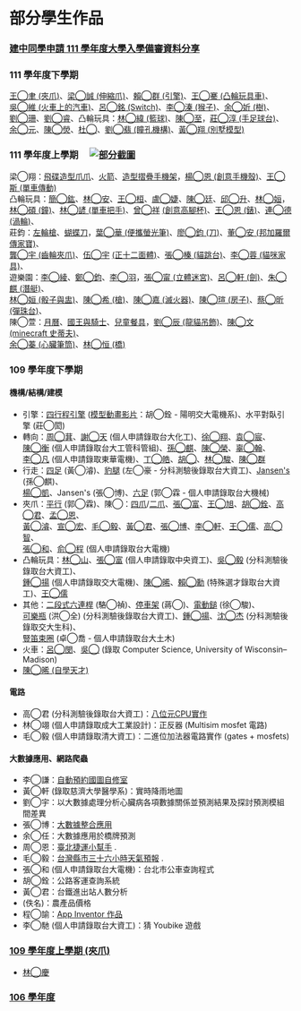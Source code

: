# 部分學生作品

### [建中同學申請 111 學年度大學入學備審資料分享](http://nandemoi.github.io/cvs/stucvs)

### 111 學年度下學期

[王◯聿 (夾爪)](https://cad.onshape.com/documents/5f107ad379317f556f2c5a00/w/437032d0e7907c86708dc617/e/c4a0337478a98a28a2e8153c)、[梁◯誠 (伸縮爪)](https://cad.onshape.com/documents/49b374adf9790b40d93af8cb/w/ff0a75924623c0b2e8de9a2d/e/eb97542081e61a3a11aa4a90)、[賴◯群 (引擎)](https://cad.onshape.com/documents/2ae6659bb1d158c65d3de067/w/699c299fcab2072a3455fee0/e/f057f5710b26f3ac046843ce)、[王◯騫 (凸輪玩具車)](https://cad.onshape.com/documents/f87cca560e200da5faa237aa/w/8eef7857c49f53343e9f92df/e/670b1cb96e84a82820458463?renderMode=0&uiState=6474ba4031fb76658d24cd06)、  
[吳◯維 (火車上的汽車)](https://cad.onshape.com/documents/c0652b2bab5a61091b6c5f79/w/dcecc85f99ffe00d7d0d58ba/e/dd2212214b85a9f97bbc9721)、[呂◯銘 (Switch)](https://cad.onshape.com/documents/6a01266bb0b7c0344ca9fd40/w/2d44879c1d23954ca1e42a9d/e/64862005b546d81877c6c918?renderMode=0&uiState=64621fa10560f6122cf82f18)、[李◯溱 (猴子)](https://cad.onshape.com/documents/ac956a88b0c1cb5f6558140a/w/135b93c500c96ebbfa4e7c66/e/b553fb03afb3e16b38807927)、[余◯妡 (樹)](https://cad.onshape.com/documents/af30ae22b7b194c671bd1c7b/w/cbfe6e2953ea2b520c3ace06/e/8a67966870f67cef5c089617)、  
[劉◯珊](https://cad.onshape.com/documents/99eeee9aa2d30548309fbea1/w/113fc2d459fc0ceaa4c31921/e/32560d3c0b9f2061d1fec14b)、[劉◯睿](https://cad.onshape.com/documents/e208943772d4bc4825261e99/w/3b8b3e67c70a58a7c50bc4cc/e/13259834af5b371e3f8df58a)、凸輪玩具：[林◯緯 (籃球)](https://cad.onshape.com/documents/5c13b886170875625446581b/w/47bd1cf3d047f4258da5ebf4/e/fee32979ed31322d0ad91235)、[陳◯至](https://cad.onshape.com/documents/8b90c2239ea4c63cb4934686/w/0d12500cf79c201a3dd958c1/e/2fe18dd417163088f8868cec)，[莊◯淳 (手足球台)](https://cad.onshape.com/documents/b3d4a36d2342b80d68a83853/w/956e8f98b432e8870ba1bc5a/e/43dab36a91a9f4d7bf429365)、  
[余◯元](https://docs.google.com/document/d/1c7FpBMdIEICPfRskT-84mZ_etaLYXtabvtfU3ntaqEU/edit)、[陳◯熒](https://cad.onshape.com/documents/4a67e49f9ea9474e2b397dec/w/02e5dba5d5eaf5269850ae84/e/26276019496b7ce5a916475d)、[杜◯](https://cad.onshape.com/documents/d5b1927f89f26537775f533a/w/f3596168400db33f401876fb/e/a06e5c23ee101637871721cb)、[劉◯翡 (瞳孔機構)](https://cad.onshape.com/documents/f831ab62e3d9f440fbdc5c15/w/a24d06278d0b005b2784f89f/e/c06f1e6a5833c6fc61e99e3a)、[黃◯翔 (別墅模型)](https://cad.onshape.com/documents/8c2ae4b4915bd8a68958e321/w/8f6656cc8fc61ddd7e4d5768/e/1adab92d5d7a1dd6707c6a1e)

### 111 學年度上學期　 [![部分截圖](https://i.imgur.com/tavtXIIm.png)](https://nandemoi.github.io/zl111/111-1sc.pdf)

梁◯翔：[飛碟造型爪爪](https://cad.onshape.com/documents/f266a0219461a80b1b9b1d6f/w/4b734c20aae65befd8c06aae/e/cde3914ff11a2360abdd3532)、[火箭](https://cad.onshape.com/documents/156a35d3f5486c62c22c3106/w/b84cdf303a4b536d0468106f/e/728ff1a4abe3af11f91d329d?renderMode=0&uiState=63ab92fbbc31097010d1d8f0)、[造型摺疊手機架](https://cad.onshape.com/documents/1ee381aefd4cc957d328f1e5/w/239c9007fdb65adb6f2cefd2/e/1602c68b7c0cdb328f078cd7)，[楊◯恩 (創意手機殼)](https://cad.onshape.com/documents/5d7fe9ddf5c80e5e71698c50/w/4abb6929a3dc1b21262854d9/e/15d130eac7a67545c2767683)、[王◯斯 (單車傳動)](https://cad.onshape.com/documents/3dbe49b2e23365f83f6f4a5d/w/00fc8b2b99bff26bd4e5b2f1/e/25ea34ba9cc918ef36ce30e2)  
凸輪玩具：[簡◯鈜](https://cad.onshape.com/documents/87ee8b395c6941aab047363b/w/87435d5d402a08650b0c826b/e/c3da38784e3d5cf2ef7e5fa3?renderMode=0&uiState=63aee9a2bc31097010d87912)、[林◯安](https://cad.onshape.com/documents/69a5c6487741f8945630090b/w/5e1e70ccffe6a501ccc520ce/e/dfd06a63f088632f21aa4a5c?renderMode=0&uiState=6392b007a178d12c31dba9da)、[王◯桓](https://cad.onshape.com/documents/5636c91ad2387ae1a58052ed/w/8176c8686d65f59fb68fa7f6/e/9e3f3f595c88b0763cfaf3cc)、[盧◯婕](https://cad.onshape.com/documents/fda963c6f4b565ab2516f023/w/d282d96e28e33824efd35de0/e/3cc77e299bdb4d026bfb7f59?renderMode=0&uiState=639be9c31599064902533e8e)、[陳◯廷](https://cad.onshape.com/documents/aaf52cc18385817f74363598/w/8c5296a1444923062f73c088/e/828da3623560d55697294fb3)、[邱◯升](https://cad.onshape.com/documents/c11de0c3f03aee77ed7ae92b/w/dfe34fbfe2658bca9eb6e523/e/dac690985e012919e1f893ce)、[林◯姮](https://cad.onshape.com/documents/bb08f2942564ac538e03e90e/w/b85eb7ed65eeb11505cab287/e/20efef7ff45e5c38c2eb18ca)，  
[林◯碩 (鐘)](https://cad.onshape.com/documents/2fc55bad563902415760e291/w/36c1b382420fddf0b6e9e85a/e/f4381ddc9f47c87921600158)、[林◯諺 (單車把手)](https://cad.onshape.com/documents/dab14e32aa218c0cf6d116d6/w/56668e83030ad22103323b1c/e/70fa4f1b60ebe0154bb03f2e)、[曾◯祥](https://docs.google.com/document/d/1MRUedmSXX6o-qb0Cn5dkzW9b9anh00WMFKAZEWWJ8Fk/edit?usp=sharing) [(創意高腳杯)](https://cad.onshape.com/documents/53086e13eb36703bc6d5e1c2/w/7b80aa42785cf400b7c78e01/e/9c3c6e65d9222110d29828fb?renderMode=0&uiState=6392abaf8653a36d06d9aa5b)、[王◯恩 (錶)](https://cad.onshape.com/documents/e8333305d405a99e5dd7dbeb/w/c29d2022019c530582c9f105/e/c718414a9a3815f01967021c)、[連◯德 (渦輪)](https://cad.onshape.com/documents/6290d93865279351475ae319/w/31e1a2b9de4fb3aa02c76afc/e/941e74cb69e466e908b64845)、  
莊鈞：[左輪槍](https://cad.onshape.com/documents/9d70d61380cb642748b395fd/w/80cdac138e3cef5cacd7fc7e/e/bae59c40b31f725ff76e98e6)、[蝴蝶刀](https://cad.onshape.com/documents/a3126c00ceaaddf72ffea7c9/w/bff8f77d1618dcacc11727e2/e/3d3278ced5771d9c84e2d484)，[葉◯華 (便攜螢光筆)](https://cad.onshape.com/documents/8223fdd9098a6ee52a239f2b/w/8806675625da8c92ba71f81a/e/c5f891078d5010fda636d35c)、[廖◯鈞 (刀)](https://cad.onshape.com/documents/408a014ace73a1e044ca0559/w/e504eafeca2b0d9c565096a0/e/bb4cc1fbe08ae33a019aaa39)、[董◯安 (邦加羅爾傳家寶)](https://cad.onshape.com/documents/4173010e6b012189a77901b9/w/3e063b48a4dbd980a69383aa/e/fb6bfa0459ae55092486a2d9)、  
[龔◯宇 (齒輪夾爪)](https://cad.onshape.com/documents/25c092c0ac6171bf4500cc5d/w/84a1b0366b138aa0df7de3a4/e/60f900901b7d05cd3aebf87d)、[伍◯宇](https://cad.onshape.com/documents/01c493da3431089e53d07bc3/w/180b688ec4a28f5ec01e343a/e/8a4226da0c76f9ba970181ba?renderMode=0&uiState=63733f5e2cd11d64bcc2a783) [(正十二面體)](http://nandemoi.github.io/zl111/30512dodecahedron.pdf)、[張◯榛 (貓跳台)](https://cad.onshape.com/documents/a68e2de2e6ad03f59643614a/w/2eb2f83096d09218128a4603/e/402b1714541b27cdbc1341d7)、[李◯蓉 (貓咪家具)](https://cad.onshape.com/documents/b35f4e41f981bfdcf61c7e77/w/7607535a54f1eec0a214361f/e/6c83649d20433bb9baa612a3)、  
遊樂園：[李◯綾](https://cad.onshape.com/documents/d666f6f84a5e74db063b21ad/w/1f53003769423b6bccf00b36/e/f99fa2d8f1dab6745f6ad39b)、[鄭◯鈞](https://cad.onshape.com/documents/c8fba9a45b37dac482d1e5e3/w/be68d5868d925dc7286b94ec/e/0677a3222a83709100d75b20)、[李◯羽](https://cad.onshape.com/documents/195d38937f07f366b005b0ef/w/e62399b6c2f0a4fe1154e6ae/e/c60bfcbe538a861f28ec17b4)，[張◯甯 (立體迷宮)](https://cad.onshape.com/documents/f80ad9f896a73d64731f675b/w/788e2258c2973f26094fbf59/e/7f554a698436894c90cde85c)、[呂◯軒 (劍)](https://cad.onshape.com/documents/8f77f210777b31f76f112ede/w/acea1791553b1ccdf5338ce8/e/268389fd20679e45757ba3dd?renderMode=0&uiState=63913323a178d12c31d901ba)、[朱◯麒 (潛艇)](https://cad.onshape.com/documents/da36ebe72e5e3c733add0872/w/f3c959b09fa29d806c07b314/e/9a16a0bcf03fa3e62ea16490?renderMode=0&uiState=637c81804de5a40de241e7f2)、  
[林◯姮 (骰子與盅)](https://cad.onshape.com/documents/c2d5c4e3d19caa5c26a5981c/w/05d0fedc17223e46eca8e921/e/7f2f28d6f4583a0bbeb9bb22)、[陳◯希 (槍)](https://cad.onshape.com/documents/fc7a12b6811dae0b0d97a7ba/w/8cc4b109c19bb47bf520eabd/e/067dc31f93b10246e7194cb9)、[陳◯嘉 (滅火器)](https://cad.onshape.com/documents/47c25c978513e19807f2f622/w/3244580a149ddf453fbc06f6/e/dec0e48778e62565ed565da9?renderMode=0&uiState=639132f5a178d12c31d9014f)、[陳◯瑄 (房子)](https://cad.onshape.com/documents/334cd4535ced30962c32ac7d/w/1cc111f2332ddfab3e71881a/e/0157187646887380be90d4dc)、[蔡◯昕 (彈珠台)](https://cad.onshape.com/documents/13b12a2144bf5e2c33ae4dc3/w/b31ce345daca3b693b19181d/e/a304fbd1fbdf548ea72d0286)、  
陳◯萱：[月曆](https://cad.onshape.com/documents/224fffa4adbe11aa33a870e8/w/3212016ab11acc821c1ddac7/e/37719128bb8d0a1e64d69467)、[國王與騎士](https://cad.onshape.com/documents/92b66f0eee32c6efcbfb7b97/w/0623703e2c49b05a4920ff31/e/50c34faeaa263cbb3129cab4)、[兒童餐具](https://cad.onshape.com/documents/2a5911dc0b4a43a34cb01666/w/18ec562adbdcad3290d483d7/e/5c80b78305da5338323995e4)，[劉◯辰 (龍貓吊飾)](https://cad.onshape.com/documents/93e2cca466a94025c134cfba/w/d43673ea0e3eee941b9ff9f3/e/ac589ba07d01062ad36a7114)、[陳◯文 (minecraft 史蒂夫)](https://cad.onshape.com/documents/871f51216bdc28aa7afba1c9/w/dfa967b51195a87ea78e36d6/e/54fecd90cdfaf58cbf5b0cae)、  
[余◯蓁 (心臟筆筒)](https://cad.onshape.com/documents/1b9fe394688d3611d20e2344/w/70254d859d315b80183dea3a/e/a9c096d2ff88be18d73551e4)、[林◯恒 (橋)](https://cad.onshape.com/documents/bfd221d84df8fb799c28107f/w/02e5e4e7da39c26ae8d48af4/e/e5a1f7722dd8d02001dbe788)  


### 109 學年度下學期

#### 機構/結構/建模

* 引擎：[四行程引擎](https://cad.onshape.com/documents/44ebe46647f90685caafe134/w/f61c9e5eea4c79e728781a76/e/f21ffabfbd412c2db9755742) ([模型動畫影片](https://www.youtube.com/watch?v=kVwXyu0ThCo)：胡◯銓 - 陽明交大電機系)、水平對臥引擎 (莊◯閎)  
* 轉向：[周◯萁](https://cad.onshape.com/documents/0ec5ffd7e724841f89ea06f5/w/f134cec41bd898d2c206880f/e/68469f3ceaf063e2e76cb2ac)、[謝◯天](https://cad.onshape.com/documents/fa80cf5011801b9cdd1a48e6/w/c20558b37081c23cb38fa64c/e/97ddd52bcd7d6b968d2ea043) (個人申請錄取台大化工)、[徐◯翔](https://cad.onshape.com/documents/865afe18cd4671348b206fd6/w/b8e155e2044e5310f30c1ba6/e/0351d904f75da9cc92fb7a87)、[袁◯宸](https://cad.onshape.com/documents/8f939de9d14cc37201f8a059/w/42f29c10e2ed0e905b7be3fb/e/58f1c111989f4f3094eec609)、  
  [陳◯衡](https://cad.onshape.com/documents/5f3bf7c9b07e25d089bb28fd/w/980c4910e3fb69d54a960fe1/e/b21a6659a597751cd9f95dd5) (個人申請錄取台大工管科管組)、[孫◯麒](https://cad.onshape.com/documents/eb07d03c35efae6491fc7ff7/w/3a0af3c686b924ced4bcf2a1/e/a9f55c9433398aed6fb4b11d)、[陳◯榮](https://cad.onshape.com/documents/afcce1042875722483a6290f/w/eb7cf2b58086e1ec12bedeeb/e/41e6e03f046659d8ab10edac)、[辜◯翰](https://cad.onshape.com/documents/3088f457ce1c75217d441dfd/w/cf2d38c236edecf3cc041570/e/90e4fcf8648a3c8c65a451c7)、  
  [李◯凡](https://cad.onshape.com/documents/d9ef0b65053eae71ab7b36be/w/e2676d431fd4eae30cfed152/e/5314fb83a04191f09de62782) (個人申請錄取東華電機)、[丁◯皓](https://cad.onshape.com/documents/a9eb90bb99a7a058dcd3fb74/w/29c76680e52ac3fe99b7abc0/e/a10288c59aef0bb9a160af65)、[胡◯](https://cad.onshape.com/documents/9e46820e74982b915efbe144/w/f81a736547943f38faddcf34/e/93560988c2663dc7de24b9b1)、[林◯駿](https://cad.onshape.com/documents/6a2905bd3f41881e2f69177a/w/9db9a4e9caca44eebc3792fc/e/d0950ed6158f3855a1749a20)、[陳◯群](https://cad.onshape.com/documents/e3c7e99ae7bcb10388b6f32a/w/a2ec463f39bf6cd940a4af75/e/74515073292e04a4f5dc9cd3)
* 行走：[四足](https://cad.onshape.com/documents/138962d8b78b91d275a7a564/w/90fd20075ac4d0b37ff2e546/e/39df9d78426c02c99a38ed72) (黃◯濬)、[豹腿](https://cad.onshape.com/documents/157ada6cb0fac527b48379e7/w/93056b5d31a26f38b7334349/e/1a14d43779c929a8198b23c3) (左◯豪 - 分科測驗後錄取台大資工)、[Jansen's](https://cad.onshape.com/documents/2e2017a84b0c5df42c45980a/w/b25f1a48c8d942dfe9fcd8a7/e/f311083ef0e0d9cbbc44426c) (孫◯麒)、  
  [楊◯凱](https://cad.onshape.com/documents/be864259a54ef120d09a2a9b/w/f766a467f3345e471ea10f12/e/22768a58aa9076cfaf9bd5cc)、Jansen's (張◯博)、[六足](https://cad.onshape.com/documents/b0693d70c3a08092192a2747/w/5bd14779aa965d53e434c773/e/c08bc6156ad2b9119b60b08d) (郭◯霖 - 個人申請錄取台大機械)
* 夾爪：[平行](https://cad.onshape.com/documents/f0fca682133bc1801746c179/w/b167cf4f2d0e25c4e7b18a6b/e/53dbaccf53a570035ad3b17e) (郭◯霖)、陳◯：[四爪](https://cad.onshape.com/documents/fb7c5d79d2ba9790f0ab7a17/w/ff997ddc38c76e2e9140ec48/e/a3ea7974673b83b539a341b1)/[二爪](https://cad.onshape.com/documents/6185f2937b1bc2670de70e12/w/941ca7f8ab78ed37ed4338fd/e/a399407dc615d861143df1d0)、[張◯富](https://cad.onshape.com/documents/d7f1cc87fca3eff6d34bdfaf/w/e13483de2f657603e3302820/e/ed2347b26ab38f696aa0fd3c)、[王◯旭](https://cad.onshape.com/documents/8c78ed5aaabd5adbb4f67649/w/1e0d1c59ae9eb42578f6d597/e/d888916a1e080fb4f10bf2a3)、[胡◯銓](https://cad.onshape.com/documents/5eba3b41dd7b4be77f5b9bff/w/d94107cbaef1f69aa1c7476a/e/8c2cc1d60cde08a275cb0265)、[高◯君](https://cad.onshape.com/documents/4c492aaa7517d94000eb2190/w/d5a8c3304b8034586e54ba86/e/4354d8d42b5ce683f57b67dc)、[孟◯恩](https://cad.onshape.com/documents/50da8ad40122829b351d737e/w/7d5176b254a81acfeeaa03c7/e/383efe4fdc2319c70e677aaf)、  
  [黃◯濬](https://cad.onshape.com/documents/456b0ad9629e0c31b623adb7/w/1207482295e776b8fabd4ad8/e/4b73031e53722f67a3fcf8fe)、[宣◯宏](https://cad.onshape.com/documents/d23252dce6331a1e173babff/w/0ae5214c0184dfa2c42c4e80/e/f9fb48b2a36e86fe7b39f004)、<!--[許◯謙](https://cad.onshape.com/documents/31a9d77a5e9d2974a0fb8bdf/w/674c995e5c89744fd409f0e0/e/462920e24fa5cc3e69ff4ae5)、-->[毛◯毅](https://cad.onshape.com/documents/76961ea2fb7b45fb3aa4f5ef/w/9e5daab2c6276d3f4c8e674c/e/bf8af0d6b4e05e25dbdb2fad)、[黃◯君](https://cad.onshape.com/documents/d636427c278fb55372ab6544/w/fadaf0c8281729dd3fbf5a67/e/060d1082644334f9c323e6a3)、[張◯博](https://cad.onshape.com/documents/6936b7ef5e34042716c6847f/w/28bce08a063de6567ca06bbe/e/49cc922d9a36ad7502a1efb1)、[李◯軒](https://cad.onshape.com/documents/ef99d60220e341db8233e662/w/d3171bfde8a01c7d106ce46f/e/97a83365e7c875df3116ba0e)、[王◯儒](https://drive.google.com/file/d/1LaPWSoUvEVDRe2cgoKhcI7EKJ0GYgpqs/view)、[高◯智](https://cad.onshape.com/documents/450df068b68ef1bb5517d4ac/w/1f5e76ccb1a79022e1df9f7e/e/95685fe88831e01932763ca1)、  
  [張◯和](https://cad.onshape.com/documents/a4e0d476b05d82b871ce26b0/w/5ad260105b623c1506d30494/e/a170468c9875db9acedfa9e5)、[俞◯程](https://cad.onshape.com/documents/8adef108ce59e76093373945/w/8fac7f51c39566ae601792fc/e/18d28d96d0ad771cbba34e95) (個人申請錄取台大電機)<!--[張簡◯展](https://cad.onshape.com/documents/2b0fe9b9bc6a9a8d2b1e7da0/w/9f942bc27569681ae620f22c/e/e12c932404778fc154a5d296)、[林◯山](https://www.youtube.com/watch?v=L-r_GjF3smQ)、[駱◯禎](https://cad.onshape.com/documents/9aed85e5580b09df5015129f/w/1857bf4eb8aae52bfb92b308/e/8402c60babcc455e22a13a03)-->
* 凸輪玩具：[林◯山](https://www.youtube.com/watch?v=ljmkNB-UJrc)、[張◯富](https://cad.onshape.com/documents/64a7c4522ce0ddabbf21f916/w/8553d7b77726d32f01349bd7/e/72028b613090efd1148e45f0) (個人申請錄取中央資工)、[吳◯毅](https://cad.onshape.com/documents/b788e041854526e16413cb33/w/04fc57bba61e4779dedfdd25/e/844e6315c44222a61eb8ba64) (分科測驗後錄取台大資工)、  
  [鍾◯揚](https://drive.google.com/file/d/1ea9cu39OJQ0GyLLciNsZNweoyQSINB5W/view) (個人申請錄取交大電機)、[陳◯晞](https://cad.onshape.com/documents/6deb17012304d985ae520a57/w/a938deb738431c9ba34eb14e/e/f3b2bffc1282de215216504f)、[賴◯勳](https://cad.onshape.com/documents/efaf0518a98c9a2f2457625c/w/e5e480c935be5fb256f56420/e/326f816ad8b4f059f763cc0c) (特殊選才錄取台大資工)、[王◯儒](https://drive.google.com/file/d/1n3LKeBot5TP8tdGeHI8DoV_e69rrkyQP/view)<!--、[陳◯甫](https://cad.onshape.com/documents/57d86f9c425ae6f20316a027/w/75cdd2084c5234ebb488fc81/e/22739cfde2581b9584e3137f) ([分科測驗後錄取台大電機](https://www.youtube.com/watch?v=6wkKG5VQne0))-->
* 其他：[二段式六連桿](https://cad.onshape.com/documents/28409f1368efaa86a9b54107/w/27d710b1f21675f62b48fdb6/e/5efe30088715952a79459fcf) (駱◯禎)、[停車架](https://cad.onshape.com/documents/4fa0d4ce2c10000f2f13702d/w/46cce5717e4491f289184544/e/b790b09a44a85bac0ddd6011) (蔣◯)、[電動鎚](https://cad.onshape.com/documents/43190c2b8139bde23c0cd3f3/w/c5e81c9a2572bc45a948b1ac/e/a864b4bed4f09186b52d470c) (徐◯駿)、  
  [可樂瓶](https://cad.onshape.com/documents/9f13d2777e1efc5f8fa93a06/w/b453b8721a24def6676af0fe/e/94619fade9dfb40299188885) (洪◯全) (分科測驗後錄取台大資工)、[鍾◯揚](https://cad.onshape.com/documents/7abe43cd7d78d5c6cdfc06f2/w/d48829786ad0484ddb936d0f/e/5d4e46c857d2c724dd6499ec)、[沈◯杰](https://cad.onshape.com/documents/378e963e2c6d644568a05b71/w/efc4ca7fe06f1571fb6205fb/e/d5c24025d66a879ec7a4d4dc) (分科測驗後錄取交大生科)、  
  [豎笛束圈](https://cad.onshape.com/documents/373ab43697351d1f88a4e081/w/832a5aa656544db75a3568ef/e/40e6665cd3117473b43ad77f) (卓◯喬 - 個人申請錄取台大土木)
* 火車：[呂◯閔](https://cad.onshape.com/documents/fc65160f2527768967360c5b/w/12c99b1e78b4517917a74b8c/e/b2d4ba104f825eac132bfbe2)、[吳◯](https://cad.onshape.com/documents/4d0d91af4652e85239c12cfb/w/510a136bfd05008fa4576d23/e/3c277b020e678c191e7a9c7f) (錄取 Computer Science, University of Wisconsin–Madison)  
* [陳◯晞 (自學天才)](https://cad.onshape.com/documents/f634cbfc0b3bedf5a87fea94/w/4cd9af2c6a8b1c3f4afe0b0c/e/f05e685af7a9d0ee6df197aa)

#### 電路

* 高◯君 (分科測驗後錄取台大資工)：[八位元CPU實作](https://github.com/YunXiuRZ/8Bit_CPU_design)  
* 林◯翊 (個人申請錄取成大工業設計)：正反器 (Multisim mosfet 電路)  
* 毛◯毅 (個人申請錄取清大資工)：二進位加法器電路實作 (gates + mosfets)  
<!--* 謝◯天、黃◯曜 (個人申請錄取清大)、(佚名)：振幅調變、AM 檢波器 (Multisim 電路/模擬)-->    

#### 大數據應用、網路爬蟲

* 李◯謙：[自動預約國圖自修室](https://github.com/guotaiyuan018/Big-data)  
* 黃◯軒 (錄取慈濟大學醫學系)：實時降雨地圖 
* 劉◯宇：以大數據處理分析心臟病各項數據關係並預測結果及探討預測模組間差異  
* 張◯博：[大數據整合應用](https://popo825.github.io/map.html)  
* 余◯任：大數據應用於橋牌預測<!--[](https://colab.research.google.com/drive/1xD8rjG2RkykDOeRFllUsEwFkI0NF_OFj?usp=sharing)-->  
* 周◯恩：[臺北捷運小幫手](https://www.youtube.com/watch?v=dIWLeqXz770) . 
* 毛◯毅：[台灣縣市三十六小時天氣預報](https://github.com/ckan122/bigWeatherData) . 
* 張◯和 (個人申請錄取台大電機)：台北市公車查詢程式<!--[](https://colab.research.google.com/drive/1in6dbW2xG4X2mjmOn61FE5JhAWV6w-Jv?usp=sharing)-->  
* 胡◯銓：公路客運查詢系統  
* 黃◯君：台鐵進出站人數分析<!--[](https://colab.research.google.com/drive/1H_r97mtJOiHMZawb845TbAhjAKZoTxHt?usp=sharing)-->  
* (佚名)：農產品價格<!--[](https://colab.research.google.com/drive/1rqqIl3Q63PKFco63HD1SrB6AVmObrcHE?usp=sharing)-->  
* 程◯諭：[App Inventor 作品](https://www.youtube.com/watch?v=kJYoNnaYiTQ)  
* 李◯馳 (個人申請錄取台大資工)：猜 Youbike 遊戲  
<!--* 張◯郡：[Hangman](https://drive.google.com/file/d/1j8Hqcs7cTA-2EJKJ3_B5mlTuvkVb5NRF/view)-->

### [109 學年度上學期 (夾爪)](https://www.flickr.com/photos/196543042@N06/)

* [林◯慶](https://nandemoi.github.io/ck109/lin.pdf)

### [106 學年度](https://drive.google.com/drive/folders/1t4l8w28WbMumtCeBaEpvxSUEvrEnQEht?usp=sharing)
